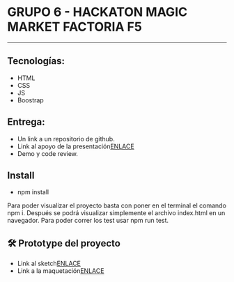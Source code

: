 GRUPO 6 - HACKATON MAGIC MARKET FACTORIA F5
========================

***

## Tecnologías:
<ul>
<li>HTML</li>
<li>CSS</li>
<li>JS</li>
<li>Boostrap</li>
</ul>

## Entrega:
<ul>
<li> Un link a un repositorio de github.</li>
<li>Link al apoyo de la presentación<a href="https://www.canva.com/design/DAFHCPJrpVg/bi4772nwmjQb64vGV07JnA/view?utm_content=DAFHCPJrpVg&utm_campaign=designshare&utm_medium=link2&utm_source=sharebutton">ENLACE</a></li>
<li>Demo y code review.</li>
</ul>

## Install

- npm install

Para poder visualizar el proyecto basta con poner en el terminal el comando npm i. 
Después se podrá visualizar simplemente el archivo index.html en un navegador. 
Para poder correr los test usar npm run test.


## 🛠️ Prototype del proyecto


<ul>
<li>Link al sketch<a href="https://balsamiq.cloud/sz29sde/pcsr335/r6B57">ENLACE</a></li>
<li>Link a la maquetación<a href="https://www.figma.com/file/wXsBc2HRtSzwmheGP5aAZe/Game-of-Coders">ENLACE</a></li>

</ul>
